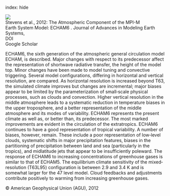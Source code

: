 index: hide

<div class="Citation">
    <div class="Citation-thumb CitationThumb-linked"  data-href="https://doi.org/10.1002/jame.20015">
      <img src="https://static.claimspace.cloud/climate-study-static/refs/thumbs/9/Stevens_et_al_2012-thumb.png" />
    </div>

  <div class="Citation-body">
    <div class="Citation-text">Stevens et al., 2012: The Atmospheric Component of the MPI-M Earth System Model: ECHAM6 . <span class="Article-journal">Journal of Advances in Modeling Earth Systems, </span><span class="Article-volume"></span></div>
    <div class="Citation-links">
      <div class="CitationLink" data-href="https://doi.org/10.1002/jame.20015">
        <div class="CitationLink-icon CitationLink-Doi"></div>
        <div class="CitationLink-text">DOI</div>
      </div>
      <div class="CitationLink" data-href="https://scholar.google.com/scholar?q=10.1002/jame.20015">
        <div class="CitationLink-icon CitationLink-Scholar"></div>
        <div class="CitationLink-text">Google Scholar</div>
      </div>
    </div>
  </div>
</div>

ECHAM6, the sixth generation of the atmospheric general circulation model ECHAM, is described. Major changes with respect to its predecessor affect the representation of shortwave radiative transfer, the height of the model top. Minor changes have been made to model tuning and convective triggering. Several model configurations, differing in horizontal and vertical resolution, are compared. As horizontal resolution is increased beyond T63, the simulated climate improves but changes are incremental; major biases appear to be limited by the parameterization of small‐scale physical processes, such as clouds and convection. Higher vertical resolution in the middle atmosphere leads to a systematic reduction in temperature biases in the upper troposphere, and a better representation of the middle atmosphere and its modes of variability. ECHAM6 represents the present climate as well as, or better than, its predecessor. The most marked improvements are evident in the circulation of the extratropics. ECHAM6 continues to have a good representation of tropical variability. A number of biases, however, remain. These include a poor representation of low‐level clouds, systematic shifts in major precipitation features, biases in the partitioning of precipitation between land and sea (particularly in the tropics), and midlatitude jets that appear to be insufficiently poleward. The response of ECHAM6 to increasing concentrations of greenhouse gases is similar to that of ECHAM5. The equilibrium climate sensitivity of the mixed‐resolution (T63L95) configuration is between 2.9 and 3.4 K and is somewhat larger for the 47 level model. Cloud feedbacks and adjustments contribute positively to warming from increasing greenhouse gases.

<div class="Citation-copy">
&copy; American Geophysical Union (AGU), 2012
</div>